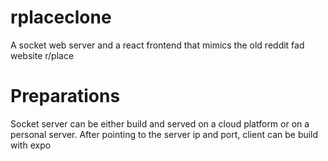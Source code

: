 # rplaceclone
A socket web server and a react frontend that mimics the old reddit fad website r/place

# Preparations
Socket server can be either build and served on a cloud platform or on a personal server. After pointing to the server ip and port, client can be build with expo

